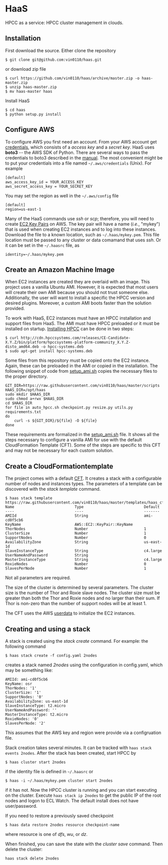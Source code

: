 # HaaS
HPCC as a service: HPCC cluster management in clouds.

## Installation

First download the source.
Either clone the repository
```shell
$ git clone git@github.com:vin0110/haas.git
```
or download zip file
```shell
$ curl https://github.com/vin0110/haas/archive/master.zip -o haas-master.zip
$ unzip haas-master.zip
$ mv haas-master haas
```
Install HaaS
```shell
$ cd haas
$ python setup.py install
````

## Configure AWS

To configure AWS you first need an account.
From your AWS account get [credentials](http://docs.aws.amazon.com/IAM/latest/UserGuide/id_credentials_access-keys.html#Using_CreateAccessKey),
which consists of a _access key_ and a _secret key_.
HaaS uses **boto3** -- the AWS SDK of Python.
There are several ways to pass the credentials to boto3 described in the
[manual](https://boto3.readthedocs.io/en/latest/guide/quickstart.html#configuration).
The most convenient might be to put your credentials into a file named
`~/.aws/credentials` (Unix).
For example
```
[default]
aws_access_key_id = YOUR_ACCESS_KEY
aws_secret_access_key = YOUR_SECRET_KEY
```
You may set the region as well in the `~/.aws/config` file
```
[default]
region=us-east-1
```

Many of the HaaS commands use _ssh_ or _scp_; therefore, you will need to
create
[EC2 Key Pairs](http://docs.aws.amazon.com/AWSEC2/latest/UserGuide/ec2-key-pairs.html) on AWS.
The key pair will have a name (_i.e._, "mykey") that is used when creating EC2
instances and to log into these instances.
Download the file to a known location, such as `~/.haas/mykey.pem`.
This file location must be passed to any cluster or data comamand that
uses _ssh_.
Or it can be set in the `~/.haasrc` file, as
```
identity=~/.haas/mykey.pem
```

## Create an Amazon Machine Image

When EC2 instances are created they are overlaid with an image.
This project uses a vanilla Ubuntu AMI.
However, it is expected that most users will create their own AMI because
you should not trust someone else.
Additionally, the user will want to install a specific the HPCC version and
desired plugins.
Moreover, a custom AMI boots faster than the solution provided.

To work with HaaS, EC2 instances must have an HPCC installation and
support files from HaaS.
The AMI must have HPCC preloaded or it must be installed on startup.
[Installing HPCC](http://cdn.hpccsystems.com/releases/CE-Candidate-%7Bcurrent_version%7D/docs/Installing_and_RunningTheHPCCPlatform-%7Bcurrent_version_full%7D.pdf)
can be done in two steps:
```
$ curl http://cdn.hpccsystems.com/releases/CE-Candidate-X.Y.Z/bin/platform/hpccsystems-platform-community_X.Y.Z-disto_amd64.deb -o hpcc-systems.deb
$ sudo apt-get install hpcc-systems.deb
```

Some files from this repository must be copied onto the EC2
instance.
Again, these can be preloaded in the AMI or copied in the
installation.
The following snippet of code from
[setup_ami.sh](https://github.com/vin0110/haas/blob/master/scripts/setup_ami.sh)
copies the necessary files to the proper directory.
```
GIT_DIR=https://raw.githubusercontent.com/vin0110/haas/master/scripts
HAAS_DIR=/opt/haas
sudo mkdir $HAAS_DIR
sudo chmod a+rwx $HAAS_DIR
cd $HAAS_DIR
for file in auto_hpcc.sh checkpoint.py resize.py utils.py requirements.txt
do
    curl -s ${GIT_DIR}/${file} -O ${file}
done
```

These requirements are formalized in the
[setup_ami.sh](https://github.com/vin0110/haas/blob/master/scripts/setup_ami.sh)
file.
It shows all the steps necessary to configure a vanilla AMI for
use with the default CloudFormation Template (CFT).
Some of the steps are specific to this CFT and may not be
necessary for each custom solution.

## Create a CloudFormationtemplate

The project comes with a default
[CFT](https://github.com/vin0110/haas/blob/master/templates/haas_cft.json).
It creates a stack with a configurable number of nodes and
instances types.
The parameters of a template can be discovered with the _stack template_
command.
```
$ haas stack template https://raw.githubusercontent.com/vin0110/haas/master/templates/haas_cft.json
Name                           Type                           Default
----                           ----                           -------
AMIId                          String                         ami-cd0f5cb6
KeyName                        AWS::EC2::KeyPair::KeyName
ThorNodes                      Number                         1
ClusterSize                    Number                         1
SupportNodes                   Number                         0
AvailabilityZone               String                         us-east-1d
SlaveInstanceType              String                         c4.large
UserNameAndPassword            String
MasterInstanceType             String                         c4.large
RoxieNodes                     Number                         0
SlavesPerNode                  Number                         1
```
Not all parameters are required.

The size of the cluster is determined by several parameters.
The cluster size is the number of Thor and Roxie slave nodes.
The cluster size must be greater than both the Thor and Roxie nodes and
no larger than their sum.
If Thor is non-zero than the number of support nodes will be at least 1.

The CFT uses the AWS
[userdata](http://docs.aws.amazon.com/AWSEC2/latest/UserGuide/user-data.html)
to initialize the EC2 instances.

## Creating and using a stack

A stack is created using the _stack create_ command.
For example: the following command
```
$ haas stack create -f config.yaml 2nodes
```
creates a stack named _2nodes_ using the configuration in config.yaml,
which may be something like:
```
AMIId: ami-cd0f5cb6
KeyName: osr
ThorNodes: '1'
ClusterSize: '1'
SupportNodes: '0'
AvailabilityZone: us-east-1d
SlaveInstanceType: t2.micro
UserNameAndPassword: ''
MasterInstanceType: t2.micro
RoxieNodes: '0'
SlavesPerNode: '2'
```
This assumes that the AWS key and region were provide via a configruation
file.

Stack creation takes several minutes.
It can be tracked with `haas stack events 2nodes`.
After the stack has been created, start HPCC by
```
$ haas cluster start 2nodes
```
if the identity file is defined in `~/.haasrc` or
```
$ haas -i ~/.haas/mykey.pem cluster start 2nodes
```
if it has not.
Now the HPCC cluster is running and you can start executing on the
cluster.
Execute `haas stack ip 2nodes` to get the public IP of the root nodes and
logon to ECL Watch.
The default install does not have user/password.

If you need to restore a previously saved checkpoint
```
$ haas data restore 2nodes resource checkpoint-name
```
where resource is one of _dfs_, _wu_, or _dz_.

When finished, you can save the state with the _cluster save_ command.
Then delete the cluster:
```
haas stack delete 2nodes
```
